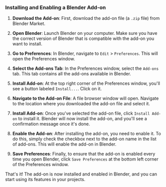 ### Installing and Enabling a Blender Add-on

1. **Download the Add-on**: First, download the add-on file (a `.zip` file) from Blender Market.

2. **Open Blender**: Launch Blender on your computer. Make sure you have the correct version of Blender that is compatible with the add-on you want to install.

3. **Go to Preferences**: In Blender, navigate to `Edit` > `Preferences`. This will open the Preferences window.

4. **Select the Add-ons Tab**: In the Preferences window, select the `Add-ons` tab. This tab contains all the add-ons available in Blender.

5. **Install Add-on**: At the top right corner of the Preferences window, you'll see a button labeled `Install...`. Click on it.

6. **Navigate to the Add-on File**: A file browser window will open. Navigate to the location where you downloaded the add-on file and select it.

7. **Install Add-on**: Once you've selected the add-on file, click `Install Add-on` to install it. Blender will now install the add-on, and you'll see a confirmation message once it's done.

8. **Enable the Add-on**: After installing the add-on, you need to enable it. To do this, simply check the checkbox next to the add-on name in the list of add-ons. This will enable the add-on in Blender.

9. **Save Preferences**: Finally, to ensure that the add-on is enabled every time you open Blender, click `Save Preferences` at the bottom left corner of the Preferences window.
    
That's it! The add-on is now installed and enabled in Blender, and you can start using its features in your projects.
